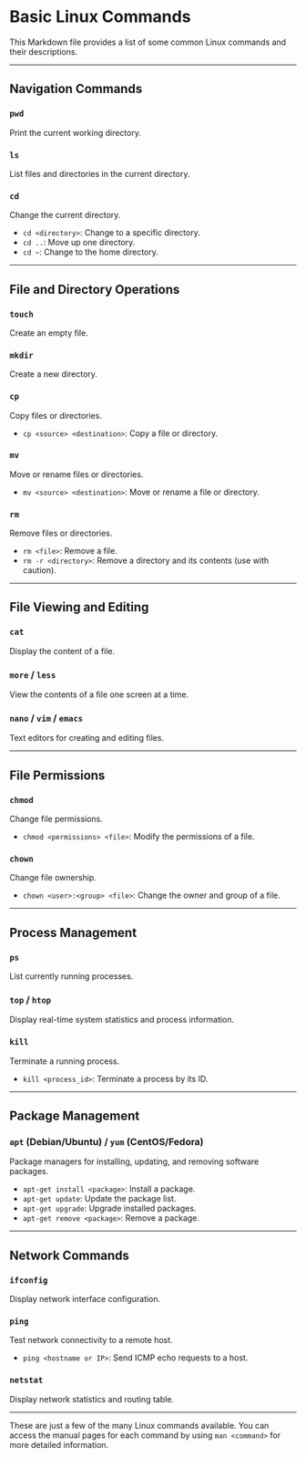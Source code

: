 # Basic Linux Commands

This Markdown file provides a list of some common Linux commands and their descriptions.

---

## Navigation Commands

### `pwd`
Print the current working directory.

### `ls`
List files and directories in the current directory.

### `cd`
Change the current directory.

- `cd <directory>`: Change to a specific directory.
- `cd ..`: Move up one directory.
- `cd ~`: Change to the home directory.

---

## File and Directory Operations

### `touch`
Create an empty file.

### `mkdir`
Create a new directory.

### `cp`
Copy files or directories.

- `cp <source> <destination>`: Copy a file or directory.

### `mv`
Move or rename files or directories.

- `mv <source> <destination>`: Move or rename a file or directory.

### `rm`
Remove files or directories.

- `rm <file>`: Remove a file.
- `rm -r <directory>`: Remove a directory and its contents (use with caution).

---

## File Viewing and Editing

### `cat`
Display the content of a file.

### `more` / `less`
View the contents of a file one screen at a time.

### `nano` / `vim` / `emacs`
Text editors for creating and editing files.

---

## File Permissions

### `chmod`
Change file permissions.

- `chmod <permissions> <file>`: Modify the permissions of a file.

### `chown`
Change file ownership.

- `chown <user>:<group> <file>`: Change the owner and group of a file.

---

## Process Management

### `ps`
List currently running processes.

### `top` / `htop`
Display real-time system statistics and process information.

### `kill`
Terminate a running process.

- `kill <process_id>`: Terminate a process by its ID.

---

## Package Management

### `apt` (Debian/Ubuntu) / `yum` (CentOS/Fedora)
Package managers for installing, updating, and removing software packages.

- `apt-get install <package>`: Install a package.
- `apt-get update`: Update the package list.
- `apt-get upgrade`: Upgrade installed packages.
- `apt-get remove <package>`: Remove a package.

---

## Network Commands

### `ifconfig`
Display network interface configuration.

### `ping`
Test network connectivity to a remote host.

- `ping <hostname or IP>`: Send ICMP echo requests to a host.

### `netstat`
Display network statistics and routing table.

---

These are just a few of the many Linux commands available. You can access the manual pages for each command by using `man <command>` for more detailed information.
